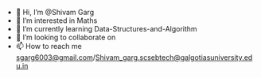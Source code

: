 - 👋 Hi, I’m @Shivam Garg
- 👀 I’m interested in Maths
- 🌱 I’m currently learning Data-Structures-and-Algorithm
- 💞️ I’m looking to collaborate on 
- 📫 How to reach me sgarg6003@gmail.com/Shivam_garg.scsebtech@galgotiasuniversity.edu.in


<!---
9917105789/9917105789 is a ✨ special ✨ repository because its `README.md` (this file) appears on your GitHub profile.
You can click the Preview link to take a look at your changes.
--->
